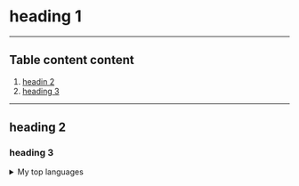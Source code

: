 # heading 1
***

## Table content content
1. [headin 2](#heading-2)
2. [heading 3](#heading-3)
***

## heading 2
### heading 3



<details>
<summary>My top languages</summary>

| Rank | Languages |
|-----:|-----------|
|     1| JavaScript|
|     2| Python    |
|     3| SQL       |

</details>
